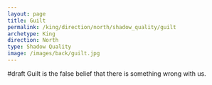 ```yaml
---
layout: page
title: Guilt
permalink: /king/direction/north/shadow_quality/guilt
archetype: King
direction: North
type: Shadow Quality
image: /images/back/guilt.jpg
---
```

#draft Guilt is the false belief that there is something wrong with us. 
